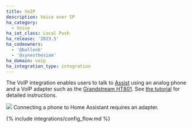 ```yaml
---
title: VoIP
description: Voice over IP
ha_category:
  - Voice
ha_iot_class: Local Push
ha_release: '2023.5'
ha_codeowners:
  - '@balloob'
  - '@synesthesiam'
ha_domain: voip
ha_integration_type: integration
---
```


The VoIP integration enables users to talk to [Assist](/docs/assist) using an analog phone and a VoIP adapter such as the [Grandstream HT801](https://amzn.to/40k7mRa). See [the tutorial](/projects/worlds-most-private-voice-assistant) for detailed instructions.

<p class='img'>
  <img src="/images/integrations/voip/voip_adapter.png" />
  Connecting a phone to Home Assistant requires an adapter.
</p>

{% include integrations/config_flow.md %}
